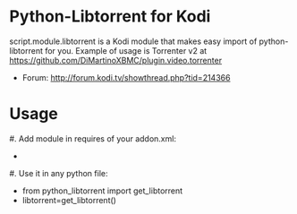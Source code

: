 Python-Libtorrent for Kodi
==================
script.module.libtorrent is a Kodi module that makes easy import of python-libtorrent for you. Example of usage is Torrenter v2 at https://github.com/DiMartinoXBMC/plugin.video.torrenter

- Forum: http://forum.kodi.tv/showthread.php?tid=214366

Usage
==================

#. Add module in requires of your addon.xml:

 * <import addon="script.module.libtorrent"/>

#. Use it in any python file:

 * from python_libtorrent import get_libtorrent
 * libtorrent=get_libtorrent()